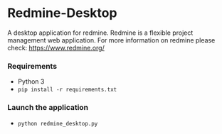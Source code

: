 # Redmine-Desktop
A desktop application for redmine. Redmine is a flexible project management web application.
For more information on redmine please check: https://www.redmine.org/

### Requirements
 - Python 3
 - `pip install -r requirements.txt`

### Launch the application
 - `python redmine_desktop.py`
